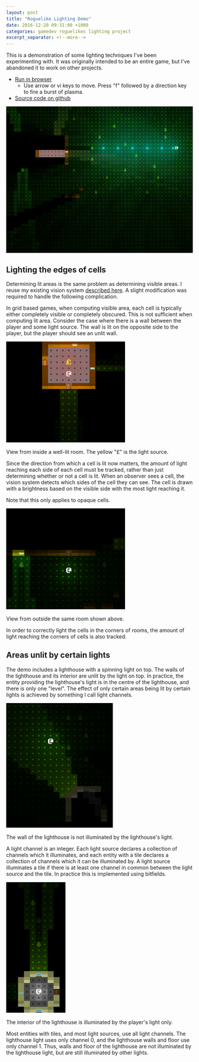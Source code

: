 ```yaml
---
layout: post
title: "Roguelike Lighting Demo"
date: 2016-12-20 09:31:00 +1000
categories: gamedev roguelikes lighting project
excerpt_separator: <!--more-->
---
```


This is a demonstration of some lighting techniques I've been experimenting
with. It was originally intended to be an entire game, but I've abandoned it to
work on other projects.

 - [Run in browser](https://games.gridbugs.org/roguelike-lighting-demo)
   - Use arrow or vi keys to move. Press "f" followed by a direction key to fire a
     burst of plasma.
 - [Source code on github](https://github.com/stevebob/roguelike-lighting-demo)

![screenshot](/images/roguelike-lighting-demo/screenshot0.png)
<!--more-->

## Lighting the edges of cells

Determining lit areas is the same problem as determining visible areas. I reuse
my existing vision system [described
here](/visible-area-detection-recursive-shadowcast).
A slight modification was required to handle the following complication.

In grid based games, when computing visible area, each cell is typically either
completely visible or completely obscured. This is not sufficient when computing
lit area. Consider the case where there is a wall between the player and some
light source. The wall is lit on the opposite side to the player, but the player
should see an unlit wall.

![inside](/images/roguelike-lighting-demo/screenshot1.png)

<p class="label">View from inside a well-lit room. The yellow "£" is the light
source.</p>

Since the direction from which a cell is lit now matters, the amount of light
reaching each side of each cell must be tracked, rather than just determining
whether or not a cell is lit. When an observer sees a cell, the vision system
detects which sides of the cell they can see. The cell is drawn with a
brightness based on the visible side with the most light reaching it.

Note that this only applies to opaque cells.

![outside](/images/roguelike-lighting-demo/screenshot2.png)

<p class="label">View from outside the same room shown above.</p>

In order to correctly light the cells in the corners of rooms, the amount of
light reaching the corners of cells is also tracked.

## Areas unlit by certain lights

The demo includes a lighthouse with a spinning light on top. The walls of the
lighthouse and its interior are unlit by the light on top. In practice,
the entity providing the lighthouse's light is in the centre of the
lighthouse, and there is only one "level". The effect of only certain areas
being lit by certain lights is achieved by something I call light channels.

![lighthouse-outside](/images/roguelike-lighting-demo/screenshot4.png)
<p class="label">The wall of the lighthouse is not illuminated by the
lighthouse's light.</p>

A light channel is an integer. Each light source declares a collection of channels
which it illuminates, and each entity with a tile declares a collection of
channels which it can be illuminated by. A light source illuminates a tile if
there is at least one channel in common between the light source and the tile.
In practice this is implemented using bitfields.

![lighthouse-inside](/images/roguelike-lighting-demo/screenshot5.png)
<p class="label">The interior of the lighthouse is illuminated by the player's
light only.</p>

Most entities with tiles, and most light sources, use all light channels. The
lighthouse light uses only channel 0, and the lighthouse walls and floor use
only channel 1. Thus, walls and floor of the lighthouse are not illuminated by
the lighthouse light, but are still illuminated by other lights.
